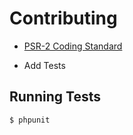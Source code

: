 # Contributing

* [PSR-2 Coding Standard](https://github.com/php-fig/fig-standards/blob/master/accepted/PSR-2-coding-style-guide.md)

* Add Tests

## Running Tests

``` bash
$ phpunit
```